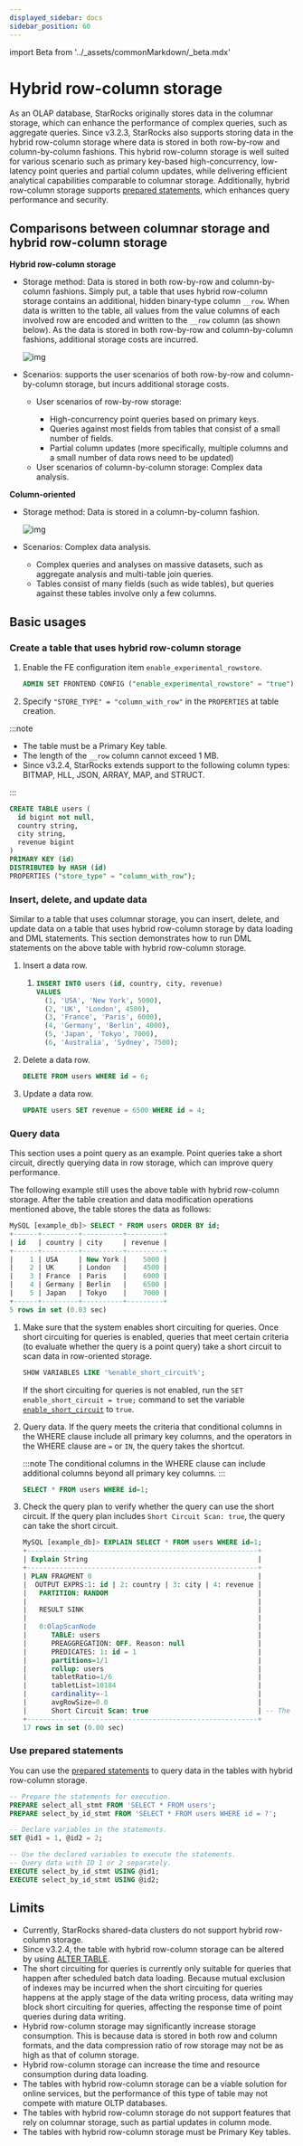 ```yaml
---
displayed_sidebar: docs
sidebar_position: 60
---
```


import Beta from '../_assets/commonMarkdown/_beta.mdx'

# Hybrid row-column storage


<Beta />

As an OLAP database, StarRocks originally stores data in the columnar storage, which can enhance the performance of complex queries, such as aggregate queries. Since v3.2.3, StarRocks also supports storing data in the hybrid row-column storage where data is stored in both row-by-row and column-by-column fashions. This hybrid row-column storage is well suited for various scenario such as primary key-based high-concurrency, low-latency point queries and partial column updates, while delivering efficient analytical capabilities comparable to columnar storage. Additionally, hybrid row-column storage supports [prepared statements](../sql-reference/sql-statements/prepared_statement.md), which enhances query performance and security.

## Comparisons between columnar storage and hybrid row-column storage

**Hybrid row-column storage**

- Storage method: Data is stored in both row-by-row and column-by-column fashions. Simply put, a table that uses hybrid row-column storage contains an additional, hidden binary-type column `__row`. When data is written to the table, all values from the value columns of each involved row are encoded and written to the `__row` column (as shown below). As the data is stored in both row-by-row and column-by-column fashions, additional storage costs are incurred.

   ![img](../_assets/table_design/hybrid_table.png)

- Scenarios: supports the user scenarios of both row-by-row and column-by-column storage, but incurs additional storage costs.<ul><li>User scenarios of row-by-row storage:</li><ul><li>High-concurrency point queries based on primary keys.</li><li>Queries against most fields from tables that consist of a small number of fields.</li><li>Partial column updates (more specifically, multiple columns and a small number of data rows need to be updated)</li></ul><li>User scenarios of column-by-column storage: Complex data analysis.</li></ul>

**Column-oriented**

- Storage method: Data is stored in a column-by-column fashion.

  ![img](../_assets/table_design/columnar_table.png)

- Scenarios: Complex data analysis. <ul><li>Complex queries and analyses on massive datasets, such as aggregate analysis and multi-table join queries.</li><li>Tables consist of many fields (such as wide tables), but queries against these tables involve only a few columns.</li></ul>

## Basic usages  

### Create a table that uses hybrid row-column storage

1. Enable the FE configuration item `enable_experimental_rowstore`.

   ```SQL
   ADMIN SET FRONTEND CONFIG ("enable_experimental_rowstore" = "true");
   ```

2. Specify `"STORE_TYPE" = "column_with_row"` in the `PROPERTIES` at table creation.

:::note

- The table must be a Primary Key table.
- The length of the `__row` column cannot exceed 1 MB.
- Since v3.2.4, StarRocks extends support to the following column types: BITMAP, HLL, JSON, ARRAY, MAP, and STRUCT.

:::

```SQL
CREATE TABLE users (
  id bigint not null,
  country string,
  city string,
  revenue bigint
)
PRIMARY KEY (id)
DISTRIBUTED by HASH (id)
PROPERTIES ("store_type" = "column_with_row");
```

### Insert, delete, and update data

Similar to a table that uses columnar storage, you can insert, delete, and update data on a table that uses hybrid row-column storage by data loading and DML statements. This section demonstrates how to run DML statements on the above table with hybrid row-column storage.

1. Insert a data row.

   1. ```SQL
      INSERT INTO users (id, country, city, revenue)
      VALUES 
        (1, 'USA', 'New York', 5000),
        (2, 'UK', 'London', 4500),
        (3, 'France', 'Paris', 6000),
        (4, 'Germany', 'Berlin', 4000),
        (5, 'Japan', 'Tokyo', 7000),
        (6, 'Australia', 'Sydney', 7500);
      ```

2. Delete a data row.

   ```SQL
   DELETE FROM users WHERE id = 6;
   ```

3. Update a data row.

   ```SQL
   UPDATE users SET revenue = 6500 WHERE id = 4;
   ```

### Query data

This section uses a point query as an example. Point queries take a short circuit, directly querying data in row storage, which can improve query performance.

The following example still uses the above table with hybrid row-column storage. After the table creation and data modification operations mentioned above, the table stores the data as follows:

```SQL
MySQL [example_db]> SELECT * FROM users ORDER BY id;
+------+---------+----------+---------+
| id   | country | city     | revenue |
+------+---------+----------+---------+
|    1 | USA     | New York |    5000 |
|    2 | UK      | London   |    4500 |
|    3 | France  | Paris    |    6000 |
|    4 | Germany | Berlin   |    6500 |
|    5 | Japan   | Tokyo    |    7000 |
+------+---------+----------+---------+
5 rows in set (0.03 sec)
```

1. Make sure that the system enables short circuiting for queries. Once short circuiting for queries is enabled, queries that meet certain criteria (to evaluate whether the query is a point query) take a short circuit to scan data in row-oriented storage.

   ```SQL
   SHOW VARIABLES LIKE '%enable_short_circuit%';
   ```

   If the short circuiting for queries is not enabled, run the `SET enable_short_circuit = true;` command to set the variable [`enable_short_circuit`](../sql-reference/System_variable.md) to `true`.

2. Query data. If the query meets the criteria that conditional columns in the WHERE clause include all primary key columns, and the operators in the WHERE clause are `=` or `IN`, the query takes the shortcut.

   :::note
   The conditional columns in the WHERE clause can include additional columns beyond all primary key columns.
   :::

   ```SQL
   SELECT * FROM users WHERE id=1;
   ```

3. Check the query plan to verify whether the query can use the short circuit. If the query plan includes `Short Circuit Scan: true`, the query can take the short circuit.

      ```SQL
      MySQL [example_db]> EXPLAIN SELECT * FROM users WHERE id=1;
      +---------------------------------------------------------+
      | Explain String                                          |
      +---------------------------------------------------------+
      | PLAN FRAGMENT 0                                         |
      |  OUTPUT EXPRS:1: id | 2: country | 3: city | 4: revenue |
      |   PARTITION: RANDOM                                     |
      |                                                         |
      |   RESULT SINK                                           |
      |                                                         |
      |   0:OlapScanNode                                        |
      |      TABLE: users                                       |
      |      PREAGGREGATION: OFF. Reason: null                  |
      |      PREDICATES: 1: id = 1                              |
      |      partitions=1/1                                     |
      |      rollup: users                                      |
      |      tabletRatio=1/6                                    |
      |      tabletList=10184                                   |
      |      cardinality=-1                                     |
      |      avgRowSize=0.0                                     |
      |      Short Circuit Scan: true                           | -- The query can use the shortcut.
      +---------------------------------------------------------+
      17 rows in set (0.00 sec)
      ```

### Use prepared statements

You can use the [prepared statements](../sql-reference/sql-statements/prepared_statement.md#use-prepared-statements) to query data in the tables with hybrid row-column storage.

```SQL
-- Prepare the statements for execution.
PREPARE select_all_stmt FROM 'SELECT * FROM users';
PREPARE select_by_id_stmt FROM 'SELECT * FROM users WHERE id = ?';

-- Declare variables in the statements.
SET @id1 = 1, @id2 = 2;

-- Use the declared variables to execute the statements.
-- Query data with ID 1 or 2 separately.
EXECUTE select_by_id_stmt USING @id1;
EXECUTE select_by_id_stmt USING @id2;
```

## Limits

- Currently, StarRocks shared-data clusters do not support hybrid row-column storage.
- Since v3.2.4, the table with hybrid row-column storage can be altered by using [ALTER TABLE](../sql-reference/sql-statements/table_bucket_part_index/ALTER_TABLE.md).
- The short circuiting for queries is currently only suitable for queries that happen after scheduled batch data loading. Because mutual exclusion of indexes may be incurred when the short circuiting for queries happens at the apply stage of the data writing process, data writing may block short circuiting for queries, affecting the response time of point queries during data writing.
- Hybrid row-column storage may significantly increase storage consumption. This is because data is stored in both row and column formats, and the data compression ratio of row storage may not be as high as that of column storage.
- Hybrid row-column storage can increase the time and resource consumption during data loading.
- The tables with hybrid row-column storage can be a viable solution for online services, but the performance of this type of table may not compete with mature OLTP databases.
- The tables with hybrid row-column storage do not support features that rely on columnar storage, such as partial updates in column mode.
- The tables with hybrid row-column storage must be Primary Key tables.
